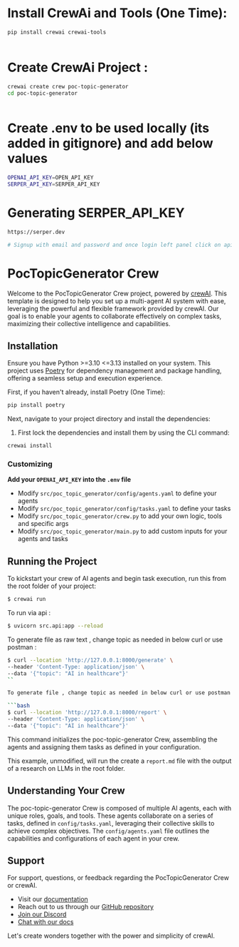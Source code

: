 # Install CrewAi and Tools (One Time):

```bash
pip install crewai crewai-tools
 
```

# Create CrewAi Project :

```bash
crewai create crew poc-topic-generator
cd poc-topic-generator
 
```

# Create .env to be used locally (its added in gitignore) and add below values 

```bash
OPENAI_API_KEY=OPEN_API_KEY
SERPER_API_KEY=SERPER_API_KEY

```

# Generating SERPER_API_KEY 
```bash
https://serper.dev

# Signup with email and password and once login left panel click on api key copy that to used in code

```

# PocTopicGenerator Crew

Welcome to the PocTopicGenerator Crew project, powered by [crewAI](https://crewai.com). This template is designed to help you set up a multi-agent AI system with ease, leveraging the powerful and flexible framework provided by crewAI. Our goal is to enable your agents to collaborate effectively on complex tasks, maximizing their collective intelligence and capabilities.

## Installation

Ensure you have Python >=3.10 <=3.13 installed on your system. This project uses [Poetry](https://python-poetry.org/) for dependency management and package handling, offering a seamless setup and execution experience.

First, if you haven't already, install Poetry (One Time):

```bash
pip install poetry
```

Next, navigate to your project directory and install the dependencies:

1. First lock the dependencies and install them by using the CLI command:
```bash
crewai install
```
### Customizing

**Add your `OPENAI_API_KEY` into the `.env` file**

- Modify `src/poc_topic_generator/config/agents.yaml` to define your agents
- Modify `src/poc_topic_generator/config/tasks.yaml` to define your tasks
- Modify `src/poc_topic_generator/crew.py` to add your own logic, tools and specific args
- Modify `src/poc_topic_generator/main.py` to add custom inputs for your agents and tasks

## Running the Project

To kickstart your crew of AI agents and begin task execution, run this from the root folder of your project:

```bash
$ crewai run
```

To run via api :

```bash
$ uvicorn src.api:app --reload
```
To generate file as raw text , change topic as needed in below curl or use postman :

```bash
$ curl --location 'http://127.0.0.1:8000/generate' \
--header 'Content-Type: application/json' \
--data '{"topic": "AI in healthcare"}'
``

To generate file , change topic as needed in below curl or use postman :

```bash
$ curl --location 'http://127.0.0.1:8000/report' \
--header 'Content-Type: application/json' \
--data '{"topic": "AI in healthcare"}'
```








This command initializes the poc-topic-generator Crew, assembling the agents and assigning them tasks as defined in your configuration.

This example, unmodified, will run the create a `report.md` file with the output of a research on LLMs in the root folder.

## Understanding Your Crew

The poc-topic-generator Crew is composed of multiple AI agents, each with unique roles, goals, and tools. These agents collaborate on a series of tasks, defined in `config/tasks.yaml`, leveraging their collective skills to achieve complex objectives. The `config/agents.yaml` file outlines the capabilities and configurations of each agent in your crew.

## Support

For support, questions, or feedback regarding the PocTopicGenerator Crew or crewAI.
- Visit our [documentation](https://docs.crewai.com)
- Reach out to us through our [GitHub repository](https://github.com/joaomdmoura/crewai)
- [Join our Discord](https://discord.com/invite/X4JWnZnxPb)
- [Chat with our docs](https://chatg.pt/DWjSBZn)

Let's create wonders together with the power and simplicity of crewAI.
